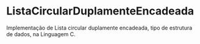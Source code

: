 # ListaCircularDuplamenteEncadeada
Implementação de Lista circular duplamente encadeada, tipo de estrutura de dados, na Linguagem C.
